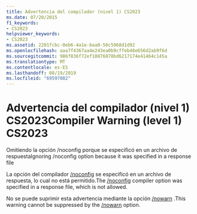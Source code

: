 ```yaml
---
title: Advertencia del compilador (nivel 1) CS2023
ms.date: 07/20/2015
f1_keywords:
- CS2023
helpviewer_keywords:
- CS2023
ms.assetid: 2201fcbc-0eb6-4a1e-baa0-50c5968d1d92
ms.openlocfilehash: aaa7f4367aa4e243ea0b9cffeb48e656d2ab9f6d
ms.sourcegitcommit: 986f836f72ef10876878bd6217174e41464c145a
ms.translationtype: MT
ms.contentlocale: es-ES
ms.lasthandoff: 08/19/2019
ms.locfileid: "69597882"
---
```

# <a name="compiler-warning-level-1-cs2023"></a><span data-ttu-id="c70f6-102">Advertencia del compilador (nivel 1) CS2023</span><span class="sxs-lookup"><span data-stu-id="c70f6-102">Compiler Warning (level 1) CS2023</span></span>
<span data-ttu-id="c70f6-103">Omitiendo la opción /noconfig porque se especificó en un archivo de respuesta</span><span class="sxs-lookup"><span data-stu-id="c70f6-103">Ignoring /noconfig option because it was specified in a response file</span></span>  
  
 <span data-ttu-id="c70f6-104">La opción del compilador [/noconfig](../language-reference/compiler-options/noconfig-compiler-option.md) se especificó en un archivo de respuesta, lo cual no está permitido.</span><span class="sxs-lookup"><span data-stu-id="c70f6-104">The [/noconfig](../language-reference/compiler-options/noconfig-compiler-option.md) compiler option was specified in a response file, which is not allowed.</span></span>  
  
 <span data-ttu-id="c70f6-105">No se puede suprimir esta advertencia mediante la opción [/nowarn](../language-reference/compiler-options/nowarn-compiler-option.md) .</span><span class="sxs-lookup"><span data-stu-id="c70f6-105">This warning cannot be suppressed by the [/nowarn](../language-reference/compiler-options/nowarn-compiler-option.md) option.</span></span>
